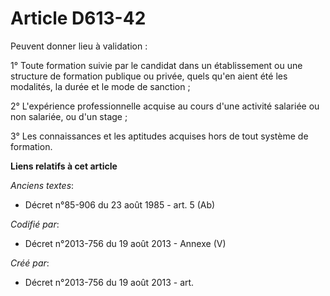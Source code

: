 # Article D613-42

Peuvent donner lieu à validation :

1° Toute formation suivie par le candidat dans un établissement ou une structure de formation publique ou privée, quels qu'en
aient été les modalités, la durée et le mode de sanction ;

2° L'expérience professionnelle acquise au cours d'une activité salariée ou non salariée, ou d'un stage ;

3° Les connaissances et les aptitudes acquises hors de tout système de formation.

**Liens relatifs à cet article**

_Anciens textes_:

  - Décret n°85-906 du 23 août 1985 - art. 5 (Ab)

_Codifié par_:

  - Décret n°2013-756 du 19 août 2013 -  Annexe (V)

_Créé par_:

  - Décret n°2013-756 du 19 août 2013 - art.
